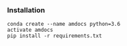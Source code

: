 ### Installation

    conda create --name amdocs python=3.6
    activate amdocs
    pip install -r requirements.txt
    

